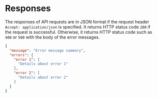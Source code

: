 # Responses

The responses of API requests are in JSON format if the request header `Accept: application/json` is specified. It
returns HTTP status code `200` if the request is successful. Otherwise, it returns HTTP status code such as `400` or
`500` with the body of the error messages.

```json
{
  "message": "Error message summary",
  "errors": {
    "error 1": [
      "Details about error 1"
    ],
    "error 2": [
      "Details about error 2"
    ]
  }
}
```
